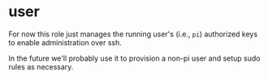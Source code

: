 # user

For now this role just manages the running user's (i.e., `pi`) authorized keys
to enable administration over ssh.

In the future we'll probably use it to provision a non-pi user and setup sudo
rules as necessary.

